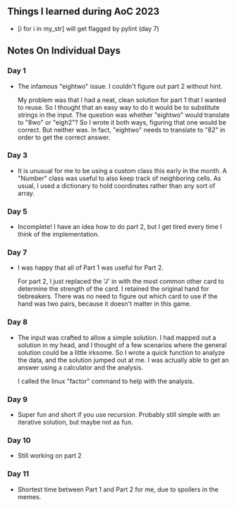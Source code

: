 ## Things I learned during AoC 2023

  - [i for i in my_str] will get flagged by pylint (day 7)

## Notes On Individual Days

### Day 1

  - The infamous "eightwo" issue. I couldn't figure out part 2 without hint.

    My problem was that I had a neat, clean solution for part 1 that I
    wanted to reuse. So I thought that an easy way to do it would be to
    substitute strings in the input. The question was whether "eightwo"
    would translate to "8wo" or "eigh2"? So I wrote it both ways, figuring
    that one would be correct. But neither was. In fact, "eightwo" needs to
    translate to "82" in order to get the correct answer.

### Day 3

  - It is unusual for me to be using a custom class this early in the month.
    A "Number" class was useful to also keep track of neighboring cells. As
    usual, I used a dictionary to hold coordinates rather than any sort of
    array.

### Day 5

  - Incomplete! I have an idea how to do part 2, but I get tired every time
    I think of the implementation.

### Day 7

  - I was happy that all of Part 1 was useful for Part 2.
    
    For part 2, I just replaced the 'J' in with the most common other card to
    determine the strength of the card. I retained the original hand for
    tiebreakers. There was no need to figure out which card to use if the
    hand was two pairs, because it doesn't matter in this game.

### Day 8

  - The input was crafted to allow a simple solution. I had mapped out
    a solution in my head, and I thought of a few scenarios where the general
    solution could be a little irksome. So I wrote a quick function to
    analyze the data, and the solution jumped out at me. I was actually
    able to get an answer using a calculator and the analysis.

    I called the linux "factor" command to help with the analysis.


### Day 9

  - Super fun and short if you use recursion. Probably still simple
    with an iterative solution, but maybe not as fun.


### Day 10

  - Still working on part 2

### Day 11

  - Shortest time between Part 1 and Part 2 for me, due to spoilers in
    the memes.

